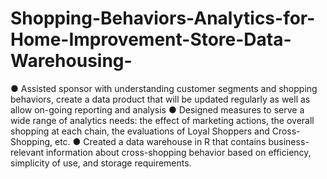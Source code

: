 # Shopping-Behaviors-Analytics-for-Home-Improvement-Store-Data-Warehousing-
●	Assisted sponsor with understanding customer segments and shopping behaviors, create a data product that will be updated regularly as well as allow on-going reporting and analysis
●	Designed measures to serve a wide range of analytics needs: the effect of marketing actions, the overall shopping at each chain, the evaluations of Loyal Shoppers and Cross-Shopping, etc.
●	Created a data warehouse in R that contains business-relevant information about cross-shopping behavior based on efficiency, simplicity of use, and storage requirements.
